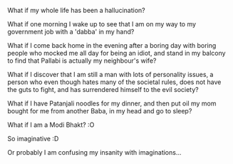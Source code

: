 What if my whole life has been a hallucination?

What if one morning I wake up to see that I am on my way to my government job with a 'dabba' in my hand?

What if I come back home in the evening after a boring day with boring people who mocked me all day for being an idiot, and stand in my balcony to find that Pallabi is actually my neighbour's wife?

What if I discover that I am still a man with lots of personality issues, a person who even though hates many of the societal rules, does not have the guts to fight, and has surrendered himself to the evil society?

What if I have Patanjali noodles for my dinner, and then put oil my mom bought for me from another Baba, in my head and go to sleep?

What if I am a Modi Bhakt? :O

So imaginative :D

Or probably I am confusing my insanity with imaginations...
